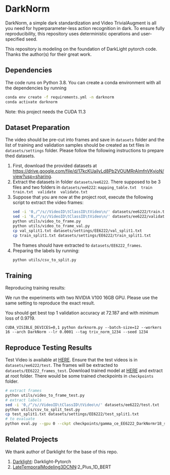 # DarkNorm
DarkNorm, a simple dark standardization and Video TrivialAugment is all you need for 
hyperparameter-less action recognition in dark.
To ensure fully reproducibility, this repository uses deterministic operations and user-specified seed.

This repository is modeling on the foundation of DarkLight pytorch code. Thanks the author(s) for their great work.

## Dependencies

The code runs on Python 3.8. You can create a conda environment with all the dependencies by running 

```bash
conda env create -f requirements.yml -n darknorm
conda activate darknorm
```

Note: this project needs the CUDA 11.3

## Dataset Preparation

The video should be pre-cut into frames and save in `datasets` folder and the list of training
and validation samples should be created as txt files in `datasets/settings` folder.
Please follow the following instructions to prepare thed datasets.

1. First, download the provided datasets at 
https://drive.google.com/file/d/17kcKUailyLd8Pb2VOUMRrAlmfnVKyioN/view?usp=sharing.
2. Extract the datasets in folder `datasets/ee6222`. There supposed to be 3 files and two folders in `datasets/ee6222`: 
`mapping_table.txt  train  train.txt  validate  validate.txt`
3. Suppose that you are now at the project root, execute the following script to extract the video frames:
   ```bash
   sed -i '0,/^/s//VideoID\tClassID\tVideo\n/' datasets/ee6222/train.txt
   sed -i '0,/^/s//VideoID\tClassID\tVideo\n/' datasets/ee6222/validate.txt
   python utils/video_to_frame.py
   python utils/video_to_frame_val.py
   cp val_split1.txt datasets/settings/EE6222/val_split1.txt
   cp train_split1.txt datasets/settings/EE6222/train_split1.txt
   ```
   The frames should have extracted to `datasets/EE6222_frames`.
4. Preparing the labels by running: 
    ```bash
   python utils/csv_to_split.py
    ```


## Training

Reproducing training results:

We run the experiments with two NVIDIA V100 16GB GPU. Please use the same setting to reproduce the exact result.

You should get best top 1 validation accuracy at 72.187 and with minimum loss of 0.9719.
```
CUDA_VISIBLE_DEVICES=0,1 python darknorm.py --batch-size=12 --workers 16 --arch DarkNorm --lr 0.0001 --tag triv_norm_1234 --seed 1234
```

[//]: # (To continue the training from the best model, add -c. To evaluate the single clip single crop performance of best model, add -e)

## Reproduce Testing Results
Test Video is available at [HERE](https://entuedu-my.sharepoint.com/:u:/g/personal/jiuntian001_e_ntu_edu_sg/EeXx_q612BhIsKT6_KISY0gBznyU3g60iQJb_--qrXIb0w?e=i8JnAe).
Ensure that the test videos is in `datasets/ee6222/test`.
The frames will be extracted to `datasets/EE6222_frames_test`.
Download trained model at 
[HERE](https://entuedu-my.sharepoint.com/:u:/g/personal/jiuntian001_e_ntu_edu_sg/EcMFXQ2p48xJnGB6g-o4PFIBvxc3EttxIs9Z5n27oMGNqw?e=53NGaM) 
and extract at root folder. There would be some trained checkpoints in `checkpoints` folder.
```bash
# extract frames
python utils/video_to_frame_test.py
# extract labels
sed -i '0,/^/s//VideoID\tClassID\tVideo\n/' datasets/ee6222/test.txt
python utils/csv_to_split_test.py
cp test_split1.txt datasets/settings/EE6222/test_split1.txt
# to evaluate
python eval.py --gpu 0 --ckpt checkpoints/gamma_ce_EE6222_DarkNormr18_split1_triv_norm_reprod_1234
```

## Related Projects
We thank author of Darklight for the base of this repo.
1. [Darklight](https://github.com/Ticuby/Darklight-Pytorch): Darklight-Pytorch
2. [LateTemporalModeling3DCNN](https://github.com/artest08/LateTemporalModeling3DCNN):2_Plus_1D_BERT
